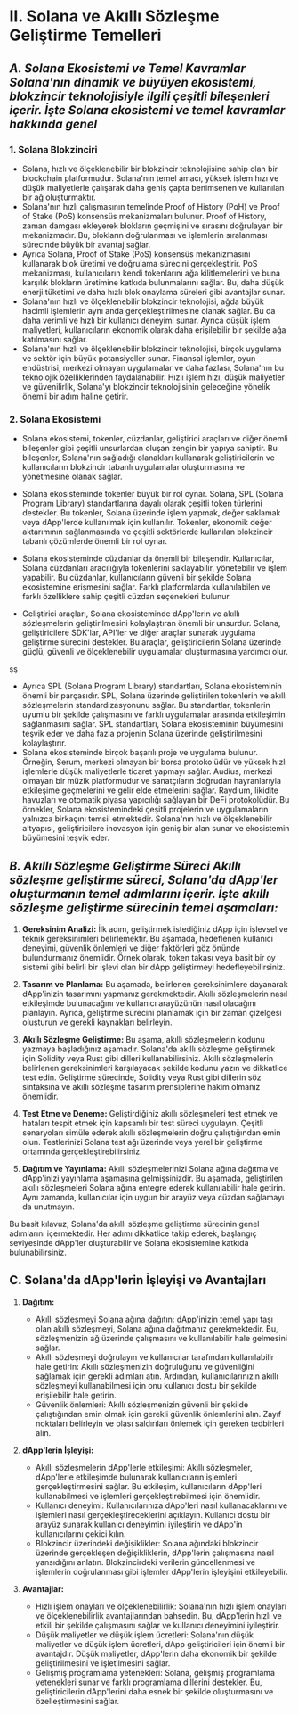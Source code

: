 # II. Solana ve Akıllı Sözleşme Geliştirme  Temelleri

## _**A. Solana Ekosistemi ve Temel Kavramlar Solana'nın dinamik ve büyüyen ekosistemi, blokzincir teknolojisiyle ilgili çeşitli bileşenleri içerir. İşte Solana ekosistemi ve temel kavramlar hakkında genel**_

### 1. Solana Blokzinciri

* Solana, hızlı ve ölçeklenebilir bir blokzincir teknolojisine sahip olan bir blockchain platformudur. Solana'nın temel amacı, yüksek işlem hızı ve düşük maliyetlerle çalışarak daha geniş çapta benimsenen ve kullanılan bir ağ oluşturmaktır.
* Solana'nın hızlı çalışmasının temelinde Proof of History (PoH) ve Proof of Stake (PoS) konsensüs mekanizmaları bulunur. Proof of History, zaman damgası ekleyerek blokların geçmişini ve sırasını doğrulayan bir mekanizmadır. Bu, blokların doğrulanması ve işlemlerin sıralanması sürecinde büyük bir avantaj sağlar.
* Ayrıca Solana, Proof of Stake (PoS) konsensüs mekanizmasını kullanarak blok üretimi ve doğrulama sürecini gerçekleştirir. PoS mekanizması, kullanıcıların kendi tokenlarını ağa kilitlemelerini ve buna karşılık blokların üretimine katkıda bulunmalarını sağlar. Bu, daha düşük enerji tüketimi ve daha hızlı blok onaylama süreleri gibi avantajlar sunar.
* Solana'nın hızlı ve ölçeklenebilir blokzincir teknolojisi, ağda büyük hacimli işlemlerin aynı anda gerçekleştirilmesine olanak sağlar. Bu da daha verimli ve hızlı bir kullanıcı deneyimi sunar. Ayrıca düşük işlem maliyetleri, kullanıcıların ekonomik olarak daha erişilebilir bir şekilde ağa katılmasını sağlar.
* Solana'nın hızlı ve ölçeklenebilir blokzincir teknolojisi, birçok uygulama ve sektör için büyük potansiyeller sunar. Finansal işlemler, oyun endüstrisi, merkezi olmayan uygulamalar ve daha fazlası, Solana'nın bu teknolojik özelliklerinden faydalanabilir. Hızlı işlem hızı, düşük maliyetler ve güvenilirlik, Solana'yı blokzincir teknolojisinin geleceğine yönelik önemli bir adım haline getirir.

### 2. Solana Ekosistemi

*   Solana ekosistemi, tokenler, cüzdanlar, geliştirici araçları ve diğer önemli bileşenler gibi çeşitli unsurlardan oluşan zengin bir yapıya sahiptir. Bu bileşenler, Solana'nın sağladığı olanakları kullanarak geliştiricilerin ve kullanıcıların blokzincir tabanlı uygulamalar oluşturmasına ve yönetmesine olanak sağlar.


*   Solana ekosisteminde tokenler büyük bir rol oynar. Solana, SPL (Solana Program Library) standartlarına dayalı olarak çeşitli token türlerini destekler. Bu tokenler, Solana üzerinde işlem yapmak, değer saklamak veya dApp'lerde kullanılmak için kullanılır. Tokenler, ekonomik değer aktarımının sağlanmasında ve çeşitli sektörlerde kullanılan blokzincir tabanlı çözümlerde önemli bir rol oynar.


*   Solana ekosisteminde cüzdanlar da önemli bir bileşendir. Kullanıcılar, Solana cüzdanları aracılığıyla tokenlerini saklayabilir, yönetebilir ve işlem yapabilir. Bu cüzdanlar, kullanıcıların güvenli bir şekilde Solana ekosistemine erişmesini sağlar. Farklı platformlarda kullanılabilen ve farklı özelliklere sahip çeşitli cüzdan seçenekleri bulunur.


*   Geliştirici araçları, Solana ekosisteminde dApp'lerin ve akıllı sözleşmelerin geliştirilmesini kolaylaştıran önemli bir unsurdur. Solana, geliştiricilere SDK'lar, API'ler ve diğer araçlar sunarak uygulama geliştirme sürecini destekler. Bu araçlar, geliştiricilerin Solana üzerinde güçlü, güvenli ve ölçeklenebilir uygulamalar oluşturmasına yardımcı olur.

şş


* Ayrıca SPL (Solana Program Library) standartları, Solana ekosisteminin önemli bir parçasıdır. SPL, Solana üzerinde geliştirilen tokenlerin ve akıllı sözleşmelerin standardizasyonunu sağlar. Bu standartlar, tokenlerin uyumlu bir şekilde çalışmasını ve farklı uygulamalar arasında etkileşimin sağlanmasını sağlar. SPL standartları, Solana ekosisteminin büyümesini teşvik eder ve daha fazla projenin Solana üzerinde geliştirilmesini kolaylaştırır.
* Solana ekosisteminde birçok başarılı proje ve uygulama bulunur. Örneğin, Serum, merkezi olmayan bir borsa protokolüdür ve yüksek hızlı işlemlerle düşük maliyetlerle ticaret yapmayı sağlar. Audius, merkezi olmayan bir müzik platformudur ve sanatçıların doğrudan hayranlarıyla etkileşime geçmelerini ve gelir elde etmelerini sağlar. Raydium, likidite havuzları ve otomatik piyasa yapıcılığı sağlayan bir DeFi protokolüdür. Bu örnekler, Solana ekosistemindeki çeşitli projelerin ve uygulamaların yalnızca birkaçını temsil etmektedir. Solana'nın hızlı ve ölçeklenebilir altyapısı, geliştiricilere inovasyon için geniş bir alan sunar ve ekosistemin büyümesini teşvik eder.



## _**B. Akıllı Sözleşme Geliştirme Süreci Akıllı sözleşme geliştirme süreci, Solana'da dApp'ler oluşturmanın temel adımlarını içerir. İşte akıllı sözleşme geliştirme sürecinin temel aşamaları:**_

1.  **Gereksinim Analizi:** İlk adım, geliştirmek istediğiniz dApp için işlevsel ve teknik gereksinimleri belirlemektir. Bu aşamada, hedeflenen kullanıcı deneyimi, güvenlik önlemleri ve diğer faktörleri göz önünde bulundurmanız önemlidir. Örnek olarak, token takası veya basit bir oy sistemi gibi belirli bir işlevi olan bir dApp geliştirmeyi hedefleyebilirsiniz.


2.  **Tasarım ve Planlama:** Bu aşamada, belirlenen gereksinimlere dayanarak dApp'inizin tasarımını yapmanız gerekmektedir. Akıllı sözleşmelerin nasıl etkileşimde bulunacağını ve kullanıcı arayüzünün nasıl olacağını planlayın. Ayrıca, geliştirme sürecini planlamak için bir zaman çizelgesi oluşturun ve gerekli kaynakları belirleyin.


3.  **Akıllı Sözleşme Geliştirme:** Bu aşama, akıllı sözleşmelerin kodunu yazmaya başladığınız aşamadır. Solana'da akıllı sözleşme geliştirmek için Solidity veya Rust gibi dilleri kullanabilirsiniz. Akıllı sözleşmelerin belirlenen gereksinimleri karşılayacak şekilde kodunu yazın ve dikkatlice test edin. Geliştirme sürecinde, Solidity veya Rust gibi dillerin söz sintaksına ve akıllı sözleşme tasarım prensiplerine hakim olmanız önemlidir.


4.  **Test Etme ve Deneme:** Geliştirdiğiniz akıllı sözleşmeleri test etmek ve hataları tespit etmek için kapsamlı bir test süreci uygulayın. Çeşitli senaryoları simüle ederek akıllı sözleşmelerin doğru çalıştığından emin olun. Testlerinizi Solana test ağı üzerinde veya yerel bir geliştirme ortamında gerçekleştirebilirsiniz.


5. **Dağıtım ve Yayınlama:** Akıllı sözleşmelerinizi Solana ağına dağıtma ve dApp'inizi yayınlama aşamasına gelmişsinizdir. Bu aşamada, geliştirilen akıllı sözleşmeleri Solana ağına entegre ederek kullanılabilir hale getirin. Aynı zamanda, kullanıcılar için uygun bir arayüz veya cüzdan sağlamayı da unutmayın.

Bu basit kılavuz, Solana'da akıllı sözleşme geliştirme sürecinin genel adımlarını içermektedir. Her adımı dikkatlice takip ederek, başlangıç seviyesinde dApp'ler oluşturabilir ve Solana ekosistemine katkıda bulunabilirsiniz.

## C. Solana'da dApp'lerin İşleyişi ve Avantajları

1.  **Dağıtım:**



    * Akıllı sözleşmeyi Solana ağına dağıtın: dApp'inizin temel yapı taşı olan akıllı sözleşmeyi, Solana ağına dağıtmanız gerekmektedir. Bu, sözleşmenizin ağ üzerinde çalışmasını ve kullanılabilir hale gelmesini sağlar.
    * Akıllı sözleşmeyi doğrulayın ve kullanıcılar tarafından kullanılabilir hale getirin: Akıllı sözleşmenizin doğruluğunu ve güvenliğini sağlamak için gerekli adımları atın. Ardından, kullanıcılarınızın akıllı sözleşmeyi kullanabilmesi için onu kullanıcı dostu bir şekilde erişilebilir hale getirin.
    * Güvenlik önlemleri: Akıllı sözleşmenizin güvenli bir şekilde çalıştığından emin olmak için gerekli güvenlik önlemlerini alın. Zayıf noktaları belirleyin ve olası saldırıları önlemek için gereken tedbirleri alın.


2.  **dApp'lerin İşleyişi:**



    * Akıllı sözleşmelerin dApp'lerle etkileşimi: Akıllı sözleşmeler, dApp'lerle etkileşimde bulunarak kullanıcıların işlemleri gerçekleştirmesini sağlar. Bu etkileşim, kullanıcıların dApp'leri kullanabilmesi ve işlemleri gerçekleştirebilmesi için önemlidir.
    * Kullanıcı deneyimi: Kullanıcılarınıza dApp'leri nasıl kullanacaklarını ve işlemleri nasıl gerçekleştireceklerini açıklayın. Kullanıcı dostu bir arayüz sunarak kullanıcı deneyimini iyileştirin ve dApp'in kullanıcılarını çekici kılın.
    * Blokzincir üzerindeki değişiklikler: Solana ağındaki blokzincir üzerinde gerçekleşen değişikliklerin, dApp'lerin çalışmasına nasıl yansıdığını anlatın. Blokzincirdeki verilerin güncellenmesi ve işlemlerin doğrulanması gibi işlemler dApp'lerin işleyişini etkileyebilir.


3.  **Avantajlar:**



    * Hızlı işlem onayları ve ölçeklenebilirlik: Solana'nın hızlı işlem onayları ve ölçeklenebilirlik avantajlarından bahsedin. Bu, dApp'lerin hızlı ve etkili bir şekilde çalışmasını sağlar ve kullanıcı deneyimini iyileştirir.
    * Düşük maliyetler ve düşük işlem ücretleri: Solana'nın düşük maliyetler ve düşük işlem ücretleri, dApp geliştiricileri için önemli bir avantajdır. Düşük maliyetler, dApp'lerin daha ekonomik bir şekilde geliştirilmesini ve işletilmesini sağlar.
    * Gelişmiş programlama yetenekleri: Solana, gelişmiş programlama yetenekleri sunar ve farklı programlama dillerini destekler. Bu, geliştiricilerin dApp'lerini daha esnek bir şekilde oluşturmasını ve özelleştirmesini sağlar.
